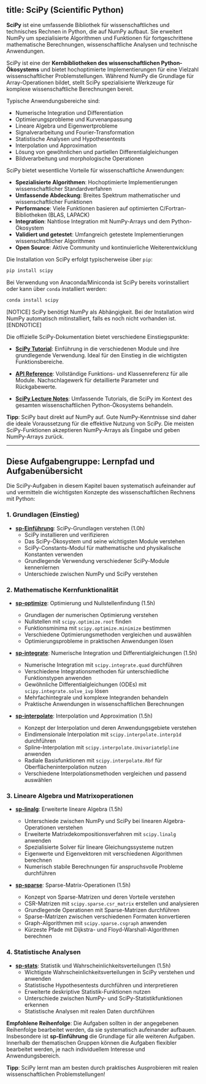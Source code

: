 title: SciPy (Scientific Python)
---

**SciPy** ist eine umfassende Bibliothek für wissenschaftliches und technisches Rechnen in Python, 
die auf NumPy aufbaut. Sie erweitert NumPy um spezialisierte Algorithmen und Funktionen für 
fortgeschrittene mathematische Berechnungen, wissenschaftliche Analysen und technische Anwendungen.

SciPy ist eine der **Kernbibliotheken des wissenschaftlichen Python-Ökosystems** und bietet 
hochoptimierte Implementierungen für eine Vielzahl wissenschaftlicher Problemstellungen. 
Während NumPy die Grundlage für Array-Operationen bildet, stellt SciPy spezialisierte 
Werkzeuge für komplexe wissenschaftliche Berechnungen bereit.

Typische Anwendungsbereiche sind:

- Numerische Integration und Differentiation
- Optimierungsprobleme und Kurvenanpassung
- Lineare Algebra und Eigenwertprobleme
- Signalverarbeitung und Fourier-Transformation
- Statistische Analysen und Hypothesentests
- Interpolation und Approximation
- Lösung von gewöhnlichen und partiellen Differentialgleichungen
- Bildverarbeitung und morphologische Operationen

SciPy bietet wesentliche Vorteile für wissenschaftliche Anwendungen:

- **Spezialisierte Algorithmen**: Hochoptimierte Implementierungen wissenschaftlicher Standardverfahren
- **Umfassende Abdeckung**: Breites Spektrum mathematischer und wissenschaftlicher Funktionen
- **Performance**: Viele Funktionen basieren auf optimierten C/Fortran-Bibliotheken (BLAS, LAPACK)
- **Integration**: Nahtlose Integration mit NumPy-Arrays und dem Python-Ökosystem
- **Validiert und getestet**: Umfangreich getestete Implementierungen wissenschaftlicher Algorithmen
- **Open Source**: Aktive Community und kontinuierliche Weiterentwicklung

Die Installation von SciPy erfolgt typischerweise über `pip`:

```bash
pip install scipy
```

Bei Verwendung von Anaconda/Miniconda ist SciPy bereits vorinstalliert oder 
kann über `conda` installiert werden:

```bash
conda install scipy
```

[NOTICE]
SciPy benötigt NumPy als Abhängigkeit. Bei der Installation wird NumPy 
automatisch mitinstalliert, falls es noch nicht vorhanden ist.
[ENDNOTICE]

Die offizielle SciPy-Dokumentation bietet verschiedene Einstiegspunkte:

- **[SciPy Tutorial](https://docs.scipy.org/doc/scipy/tutorial/index.html)**: 
  Einführung in die verschiedenen Module und ihre grundlegende Verwendung. 
  Ideal für den Einstieg in die wichtigsten Funktionsbereiche.

- **[API Reference](https://docs.scipy.org/doc/scipy/reference/index.html)**: 
  Vollständige Funktions- und Klassenreferenz für alle Module. 
  Nachschlagewerk für detaillierte Parameter und Rückgabewerte.

- **[SciPy Lecture Notes](https://scipy-lectures.org/)**: 
  Umfassende Tutorials, die SciPy im Kontext des gesamten wissenschaftlichen 
  Python-Ökosystems behandeln.

**Tipp**: SciPy baut direkt auf NumPy auf. Gute NumPy-Kenntnisse sind daher die ideale 
Voraussetzung für die effektive Nutzung von SciPy. Die meisten SciPy-Funktionen akzeptieren 
NumPy-Arrays als Eingabe und geben NumPy-Arrays zurück.

---

## Diese Aufgabengruppe: Lernpfad und Aufgabenübersicht

Die SciPy-Aufgaben in diesem Kapitel bauen systematisch aufeinander auf und vermitteln 
die wichtigsten Konzepte des wissenschaftlichen Rechnens mit Python:

### 1. Grundlagen (Einstieg)

- **[sp-Einführung](sp-Einführung.html)**: SciPy-Grundlagen verstehen (1.0h)
    - SciPy installieren und verifizieren
    - Das SciPy-Ökosystem und seine wichtigsten Module verstehen
    - SciPy-Constants-Modul für mathematische und physikalische Konstanten verwenden
    - Grundlegende Verwendung verschiedener SciPy-Module kennenlernen
    - Unterschiede zwischen NumPy und SciPy verstehen

### 2. Mathematische Kernfunktionalität

- **[sp-optimize](sp-optimize.html)**: Optimierung und Nullstellenfindung (1.5h)
    - Grundlagen der numerischen Optimierung verstehen
    - Nullstellen mit `scipy.optimize.root` finden
    - Funktionsminima mit `scipy.optimize.minimize` bestimmen
    - Verschiedene Optimierungsmethoden vergleichen und auswählen
    - Optimierungsprobleme in praktischen Anwendungen lösen

- **[sp-integrate](sp-integrate.html)**: Numerische Integration und Differentialgleichungen (1.5h)
    - Numerische Integration mit `scipy.integrate.quad` durchführen
    - Verschiedene Integrationsmethoden für unterschiedliche Funktionstypen anwenden
    - Gewöhnliche Differentialgleichungen (ODEs) mit `scipy.integrate.solve_ivp` lösen
    - Mehrfachintegrale und komplexe Integranden behandeln
    - Praktische Anwendungen in wissenschaftlichen Berechnungen

- **[sp-interpolate](sp-interpolate.html)**: Interpolation und Approximation (1.5h)
    - Konzept der Interpolation und deren Anwendungsgebiete verstehen
    - Eindimensionale Interpolation mit `scipy.interpolate.interp1d` durchführen
    - Spline-Interpolation mit `scipy.interpolate.UnivariateSpline` anwenden
    - Radiale Basisfunktionen mit `scipy.interpolate.Rbf` für Oberflächeninterpolation nutzen
    - Verschiedene Interpolationsmethoden vergleichen und passend auswählen

### 3. Lineare Algebra und Matrixoperationen

- **[sp-linalg](sp-linalg.html)**: Erweiterte lineare Algebra (1.5h)
    - Unterschiede zwischen NumPy und SciPy bei linearen Algebra-Operationen verstehen
    - Erweiterte Matrixdekompositionsverfahren mit `scipy.linalg` anwenden
    - Spezialisierte Solver für lineare Gleichungssysteme nutzen
    - Eigenwerte und Eigenvektoren mit verschiedenen Algorithmen berechnen
    - Numerisch stabile Berechnungen für anspruchsvolle Probleme durchführen

- **[sp-sparse](sp-sparse.html)**: Sparse-Matrix-Operationen (1.5h)
    - Konzept von Sparse-Matrizen und deren Vorteile verstehen
    - CSR-Matrizen mit `scipy.sparse.csr_matrix` erstellen und analysieren
    - Grundlegende Operationen mit Sparse-Matrizen durchführen
    - Sparse-Matrizen zwischen verschiedenen Formaten konvertieren
    - Graph-Algorithmen mit `scipy.sparse.csgraph` anwenden
    - Kürzeste Pfade mit Dijkstra- und Floyd-Warshall-Algorithmen berechnen

### 4. Statistische Analysen

- **[sp-stats](sp-stats.html)**: Statistik und Wahrscheinlichkeitsverteilungen (1.5h)
    - Wichtigste Wahrscheinlichkeitsverteilungen in SciPy verstehen und anwenden
    - Statistische Hypothesentests durchführen und interpretieren
    - Erweiterte deskriptive Statistik-Funktionen nutzen
    - Unterschiede zwischen NumPy- und SciPy-Statistikfunktionen erkennen
    - Statistische Analysen mit realen Daten durchführen

**Empfohlene Reihenfolge**: Die Aufgaben sollten in der angegebenen Reihenfolge bearbeitet werden, 
da sie systematisch aufeinander aufbauen. Insbesondere ist **sp-Einführung** die Grundlage für 
alle weiteren Aufgaben. Innerhalb der thematischen Gruppen können die Aufgaben flexibler 
bearbeitet werden, je nach individuellem Interesse und Anwendungsbereich.

**Tipp**: SciPy lernt man am besten durch praktisches Ausprobieren mit realen wissenschaftlichen 
Problemstellungen!

